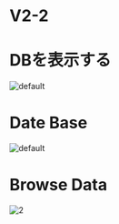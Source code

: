 # V2-2

# DBを表示する

![default](https://user-images.githubusercontent.com/28942665/34860157-0099a978-f79f-11e7-8712-cb693adeabd1.JPG)

# Date Base

![default](https://user-images.githubusercontent.com/28942665/34861030-19108872-f7a5-11e7-9f11-5fbf211cd5db.JPG)

# Browse Data

![2](https://user-images.githubusercontent.com/28942665/34861073-639048e2-f7a5-11e7-8cd2-c6926374dd58.JPG)


